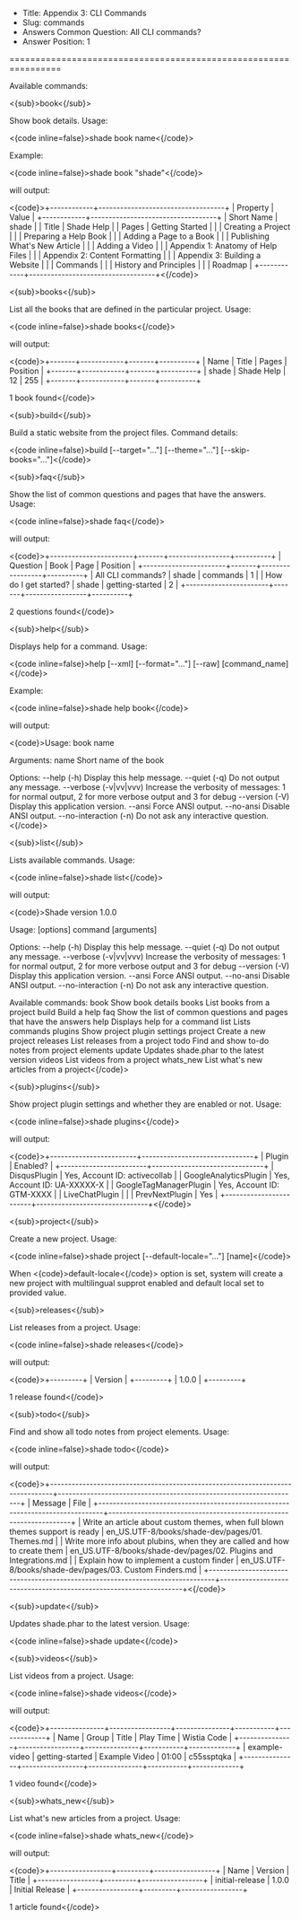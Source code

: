 * Title: Appendix 3: CLI Commands
* Slug: commands
* Answers Common Question: All CLI commands?
* Answer Position: 1

================================================================

Available commands:

<{sub}>book<{/sub}>

Show book details. Usage:

<{code inline=false}>shade book name<{/code}>

Example:

<{code inline=false}>shade book "shade"<{/code}>

will output:

<{code}>+------------+-----------------------------------+
| Property   | Value                             |
+------------+-----------------------------------+
| Short Name | shade                             |
| Title      | Shade Help                        |
| Pages      | Getting Started                   |
|            | Creating a Project                |
|            | Preparing a Help Book             |
|            | Adding a Page to a Book           |
|            | Publishing What's New Article     |
|            | Adding a Video                    |
|            | Appendix 1: Anatomy of Help Files |
|            | Appendix 2: Content Formatting    |
|            | Appendix 3: Building a Website    |
|            | Commands                          |
|            | History and Principles            |
|            | Roadmap                           |
+------------+-----------------------------------+<{/code}>

<{sub}>books<{/sub}>

List all the books that are defined in the particular project. Usage:

<{code inline=false}>shade books<{/code}>

will output:

<{code}>+-------+------------+-------+----------+
| Name  | Title      | Pages | Position |
+-------+------------+-------+----------+
| shade | Shade Help | 12    | 255      |
+-------+------------+-------+----------+

1 book found<{/code}>

<{sub}>build<{/sub}>

Build a static website from the project files. Command details:

<{code inline=false}>build [--target="..."] [--theme="..."] [--skip-books="..."]<{/code}>

<{sub}>faq<{/sub}>

Show the list of common questions and pages that have the answers. Usage:

<{code inline=false}>shade faq<{/code}>

will output:

<{code}>+-----------------------+-------+-----------------+----------+
| Question              | Book  | Page            | Position |
+-----------------------+-------+-----------------+----------+
| All CLI commands?     | shade | commands        | 1        |
| How do I get started? | shade | getting-started | 2        |
+-----------------------+-------+-----------------+----------+

2 questions found<{/code}>

<{sub}>help<{/sub}>

Displays help for a command. Usage:

<{code inline=false}>help [--xml] [--format="..."] [--raw] [command_name]<{/code}>

Example:

<{code inline=false}>shade help book<{/code}>

will output:

<{code}>Usage:
 book name

Arguments:
 name                  Short name of the book

Options:
 --help (-h)           Display this help message.
 --quiet (-q)          Do not output any message.
 --verbose (-v|vv|vvv) Increase the verbosity of messages: 1 for normal output, 2 for more verbose output and 3 for debug
 --version (-V)        Display this application version.
 --ansi                Force ANSI output.
 --no-ansi             Disable ANSI output.
 --no-interaction (-n) Do not ask any interactive question.<{/code}>

<{sub}>list<{/sub}>

Lists available commands. Usage:

<{code inline=false}>shade list<{/code}>

will output:

<{code}>Shade version 1.0.0

Usage:
 [options] command [arguments]

Options:
 --help (-h)           Display this help message.
 --quiet (-q)          Do not output any message.
 --verbose (-v|vv|vvv) Increase the verbosity of messages: 1 for normal output, 2 for more verbose output and 3 for debug
 --version (-V)        Display this application version.
 --ansi                Force ANSI output.
 --no-ansi             Disable ANSI output.
 --no-interaction (-n) Do not ask any interactive question.

Available commands:
 book        Show book details
 books       List books from a project
 build       Build a help
 faq         Show the list of common questions and pages that have the answers
 help        Displays help for a command
 list        Lists commands
 plugins     Show project plugin settings
 project     Create a new project
 releases    List releases from a project
 todo        Find and show to-do notes from project elements
 update      Updates shade.phar to the latest version
 videos      List videos from a project
 whats_new   List what's new articles from a project<{/code}>

<{sub}>plugins<{/sub}>

Show project plugin settings and whether they are enabled or not. Usage:

<{code inline=false}>shade plugins<{/code}>

will output:

<{code}>+------------------------+-------------------------------+
| Plugin                 | Enabled?                      |
+------------------------+-------------------------------+
| DisqusPlugin           | Yes, Account ID: activecollab |
| GoogleAnalyticsPlugin  | Yes, Account ID: UA-XXXXX-X   |
| GoogleTagManagerPlugin | Yes, Account ID: GTM-XXXX     |
| LiveChatPlugin         |                               |
| PrevNextPlugin         | Yes                           |
+------------------------+-------------------------------+<{/code}>

<{sub}>project<{/sub}>

Create a new project. Usage:

<{code inline=false}>shade project [--default-locale="..."] [name]<{/code}>

When <{code}>default-locale<{/code}> option is set, system will create a new project with multilingual supprot enabled and default local set to provided value.

<{sub}>releases<{/sub}>

List releases from a project. Usage:

<{code inline=false}>shade releases<{/code}>

will output:

<{code}>+---------+
| Version |
+---------+
| 1.0.0   |
+---------+

1 release found<{/code}>

<{sub}>todo<{/sub}>

Find and show all todo notes from project elements. Usage:

<{code inline=false}>shade todo<{/code}>

will output:

<{code}>+-------------------------------------------------------------------------------+-------------------------------------------------------------------+
| Message                                                                       | File                                                              |
+-------------------------------------------------------------------------------+-------------------------------------------------------------------+
| Write an article about custom themes, when full blown themes support is ready | en_US.UTF-8/books/shade-dev/pages/01. Themes.md                   |
| Write more info about plubins, when they are called and how to create them    | en_US.UTF-8/books/shade-dev/pages/02. Plugins and Integrations.md |
| Explain how to implement a custom finder                                      | en_US.UTF-8/books/shade-dev/pages/03. Custom Finders.md           |
+-------------------------------------------------------------------------------+-------------------------------------------------------------------+<{/code}>

<{sub}>update<{/sub}>

Updates shade.phar to the latest version. Usage:

<{code inline=false}>shade update<{/code}>

<{sub}>videos<{/sub}>

List videos from a project. Usage:

<{code inline=false}>shade videos<{/code}>

will output:

<{code}>+---------------+-----------------+---------------+-----------+-------------+
| Name          | Group           | Title         | Play Time | Wistia Code |
+---------------+-----------------+---------------+-----------+-------------+
| example-video | getting-started | Example Video | 01:00     | c55ssptqka  |
+---------------+-----------------+---------------+-----------+-------------+

1 video found<{/code}>

<{sub}>whats_new<{/sub}>

List what's new articles from a project. Usage:

<{code inline=false}>shade whats_new<{/code}>

will output:

<{code}>+-----------------+---------+-----------------+
| Name            | Version | Title           |
+-----------------+---------+-----------------+
| initial-release | 1.0.0   | Initial Release |
+-----------------+---------+-----------------+

1 article found<{/code}>